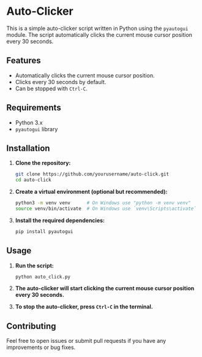 # Auto-Clicker

This is a simple auto-clicker script written in Python using the `pyautogui` module. The script automatically clicks the current mouse cursor position every 30 seconds.

## Features

- Automatically clicks the current mouse cursor position.
- Clicks every 30 seconds by default.
- Can be stopped with `Ctrl-C`.

## Requirements

- Python 3.x
- `pyautogui` library

## Installation

1. **Clone the repository:**
    ```sh
    git clone https://github.com/yourusername/auto-click.git
    cd auto-click
    ```

2. **Create a virtual environment (optional but recommended):**
    ```sh
    python3 -m venv venv      # On Windows use "python -m venv venv"
    source venv/bin/activate  # On Windows use `venv\Scripts\activate`
    ```

3. **Install the required dependencies:**
    ```sh
    pip install pyautogui
    ```

## Usage

1. **Run the script:**
    ```sh
    python auto_click.py
    ```

2. **The auto-clicker will start clicking the current mouse cursor position every 30 seconds.**

3. **To stop the auto-clicker, press `Ctrl-C` in the terminal.**

## Contributing

Feel free to open issues or submit pull requests if you have any improvements or bug fixes.
